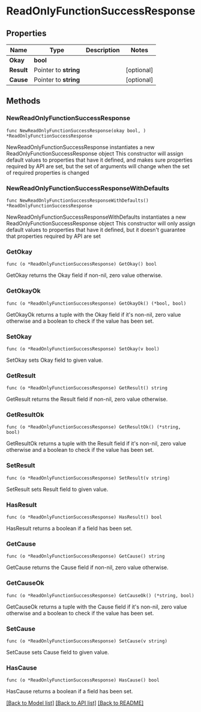 # ReadOnlyFunctionSuccessResponse

## Properties

Name | Type | Description | Notes
------------ | ------------- | ------------- | -------------
**Okay** | **bool** |  | 
**Result** | Pointer to **string** |  | [optional] 
**Cause** | Pointer to **string** |  | [optional] 

## Methods

### NewReadOnlyFunctionSuccessResponse

`func NewReadOnlyFunctionSuccessResponse(okay bool, ) *ReadOnlyFunctionSuccessResponse`

NewReadOnlyFunctionSuccessResponse instantiates a new ReadOnlyFunctionSuccessResponse object
This constructor will assign default values to properties that have it defined,
and makes sure properties required by API are set, but the set of arguments
will change when the set of required properties is changed

### NewReadOnlyFunctionSuccessResponseWithDefaults

`func NewReadOnlyFunctionSuccessResponseWithDefaults() *ReadOnlyFunctionSuccessResponse`

NewReadOnlyFunctionSuccessResponseWithDefaults instantiates a new ReadOnlyFunctionSuccessResponse object
This constructor will only assign default values to properties that have it defined,
but it doesn't guarantee that properties required by API are set

### GetOkay

`func (o *ReadOnlyFunctionSuccessResponse) GetOkay() bool`

GetOkay returns the Okay field if non-nil, zero value otherwise.

### GetOkayOk

`func (o *ReadOnlyFunctionSuccessResponse) GetOkayOk() (*bool, bool)`

GetOkayOk returns a tuple with the Okay field if it's non-nil, zero value otherwise
and a boolean to check if the value has been set.

### SetOkay

`func (o *ReadOnlyFunctionSuccessResponse) SetOkay(v bool)`

SetOkay sets Okay field to given value.


### GetResult

`func (o *ReadOnlyFunctionSuccessResponse) GetResult() string`

GetResult returns the Result field if non-nil, zero value otherwise.

### GetResultOk

`func (o *ReadOnlyFunctionSuccessResponse) GetResultOk() (*string, bool)`

GetResultOk returns a tuple with the Result field if it's non-nil, zero value otherwise
and a boolean to check if the value has been set.

### SetResult

`func (o *ReadOnlyFunctionSuccessResponse) SetResult(v string)`

SetResult sets Result field to given value.

### HasResult

`func (o *ReadOnlyFunctionSuccessResponse) HasResult() bool`

HasResult returns a boolean if a field has been set.

### GetCause

`func (o *ReadOnlyFunctionSuccessResponse) GetCause() string`

GetCause returns the Cause field if non-nil, zero value otherwise.

### GetCauseOk

`func (o *ReadOnlyFunctionSuccessResponse) GetCauseOk() (*string, bool)`

GetCauseOk returns a tuple with the Cause field if it's non-nil, zero value otherwise
and a boolean to check if the value has been set.

### SetCause

`func (o *ReadOnlyFunctionSuccessResponse) SetCause(v string)`

SetCause sets Cause field to given value.

### HasCause

`func (o *ReadOnlyFunctionSuccessResponse) HasCause() bool`

HasCause returns a boolean if a field has been set.


[[Back to Model list]](../README.md#documentation-for-models) [[Back to API list]](../README.md#documentation-for-api-endpoints) [[Back to README]](../README.md)


